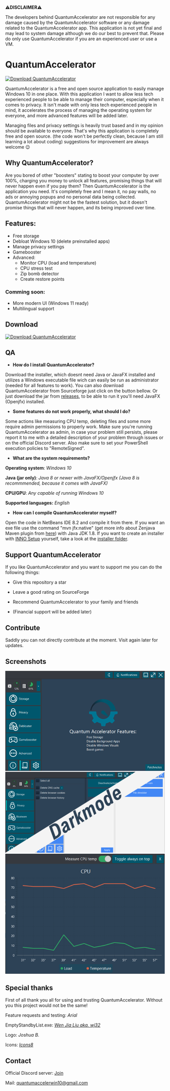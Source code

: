  ⚠**DISCLAIMER**⚠

The developers behind QuantumAccelerator are not responsible for any damage caused by the QuantumAccelerator software or any damage related to the QuantumAccelerator app. 
This application is not yet final and may lead to system damage although we do our best to prevent that. Please do only use QuantumAccelerator if you are an experienced user or use a VM.

# QuantumAccelerator

[![Download QuantumAccelerator](https://img.shields.io/sourceforge/dt/quantumaccelerator.svg)](https://sourceforge.net/projects/quantumaccelerator/files/latest/download)

QuantumAccelerator is a free and open source application to easily manage Windows 10 in one place.
With this application I want to allow less tech experienced people to be able to manage their computer, especially when it comes to privacy. It isn't made with only less tech experienced people in mind, it accelerates the process of managing the operating system for everyone, and more advanced features will be added later.

Managing files and privacy settings is heavily trust based and in my opinion should be available to everyone. That's why this application is completely free and open source. (the code won't be perfectly clean, because I am still learning a lot about coding) suggestions for improvement are always welcome 😉

## Why QuantumAccelerator?
Are you bored of other "boosters" stating to boost your computer by over 100%, charging you money to unlock all features, promising things that will never happen even if you pay them? Then QuantumAccelerator is the application you need. It's completely free and I mean it, no pay walls, no ads or annoying popups and no personal data being collected. QuantumAccelerator might not be the fastest solution, but it doesn't promise things that will never happen, and its being improved over time.

## Features:
   * Free storage
   * Debloat Windows 10 (delete preinstalled apps)
   * Manage privacy settings
   * Gamebooster
   * Advanced:
     * Monitor CPU (load and temperature)
     * CPU stress test
     * Zip bomb detector
     * Create restore points

### Comming soon:
 * More modern UI (Windows 11 ready)
 * Multilingual support

## Download

[![Download QuantumAccelerator](https://a.fsdn.com/con/app/sf-download-button)](https://sourceforge.net/projects/quantumaccelerator/files/latest/download)

## QA

 * **How do I install QuantumAccelerator?**

Download the installer, which doesnt need Java or JavaFX installed and utilizes a Windows executable file wich can easily be run as administrator (needed for all features to work). You can also download QuantumAccelerator from Sourceforge just click on the button bellow. Or just download the jar from <a href="https://github.com/JannisJost/QuantumAccelerator/releases" URL>releases</a>, to be able to run it you'll need JavaFX (Openjfx) installed.


* **Some features do not work properly, what should I do?**

Some actions like measuring CPU temp, deleting files and some more require admin permissions to properly work. Make sure you're running QuantumAccelerator as admin, in case your problem still persists, please report it to me with a detailed description of your problem through issues or on the official Discord server. Also make sure to set your PowerShell execution policies to "RemoteSigned".

* **What are the system requirements?**

**Operating system**: *Windows 10*

**Java (jar only)**: *Java 8 or newer with JavaFX/Openjfx (Java 8 is recommmended, because it comes with JavaFX)*

**CPU/GPU**: *Any capable of running Windows 10*

**Supported languages:** *English*

* **How can I compile QuantumAccelerator myself?**

Open the code in NetBeans IDE 8.2 and compile it from there. If you want an exe file use the command "mvn jfx:native" (get more info about Zenjava Maven plugin from <a href="https://github.com/javafx-maven-plugin/javafx-maven-plugin" URL>here</a>) with Java JDK 1.8. If you want to create an installer with <a href="https://github.com/jrsoftware/issrc" URL>INNO Setup</a> yourself, take a look at the <a href="https://github.com/JannisJost/QuantumAccelerator/tree/master/installer" URL>installer folder</a>.

## Support QuantumAccelerator

If you like QuantumAccelerator and you want to support me you can do the following things:

* Give this repository a star

* Leave a good rating on SourceForge

* Recommend QuantumAccelerator to your family and friends

* (Financial support will be added later)

## Contribute

Saddly you can not directly contribute at the moment. Visit again later for updates.

## Screenshots

![Mainscreen](https://github.com/JannisJost/QuantumAccelerator/blob/master/screenshots/Homescreen.png "Homescreen")
![Darkmode](https://github.com/JannisJost/QuantumAccelerator/blob/master/screenshots/Darkmode.png "Darkmode")
![System monitor](https://github.com/JannisJost/QuantumAccelerator/blob/master/screenshots/SystemMonitor.png "System monitor")


## Special thanks

First of all thank you all for using and trusting QuantumAccelerator. Without you this project would not be the same!

Feature requests and testing:              *Arial*

EmptyStandbyList.exe:                      <a href="https://github.com/wj32" URL> *Wen Jia Liu aka. wj32* </a> <!-- link to wj32's github -->

Logo:                                       *Joshua B.*

Icons:                                     <a href="https://icons8.com/" URL> *Icons8* </a>

## Contact
Official Discord server: <a href="https://discord.gg/ERVeQdmt" URL>Join</a> <!-- Discord invitation link -->

Mail: quantumaccelerwin10@gmail.com
